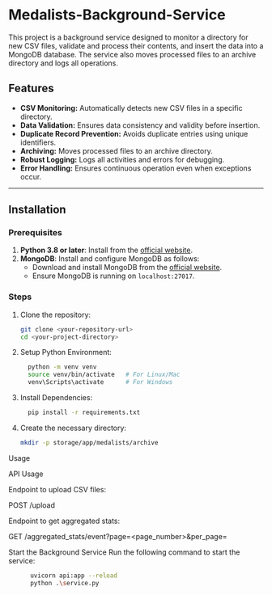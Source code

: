 # Medalists-Background-Service
This project is a background service designed to monitor a directory for new CSV files, validate and process their contents, and insert the data into a MongoDB database. The service also moves processed files to an archive directory and logs all operations.

## Features
- **CSV Monitoring:** Automatically detects new CSV files in a specific directory.
- **Data Validation:** Ensures data consistency and validity before insertion.
- **Duplicate Record Prevention:** Avoids duplicate entries using unique identifiers.
- **Archiving:** Moves processed files to an archive directory.
- **Robust Logging:** Logs all activities and errors for debugging.
- **Error Handling:** Ensures continuous operation even when exceptions occur.

---

## Installation

### Prerequisites
1. **Python 3.8 or later**: Install from the [official website](https://www.python.org/).
2. **MongoDB**: Install and configure MongoDB as follows:
   - Download and install MongoDB from the [official website](https://www.mongodb.com/try/download/community).
   - Ensure MongoDB is running on `localhost:27017`.

### Steps
1. Clone the repository:
   ```bash
   git clone <your-repository-url>
   cd <your-project-directory>
2. Setup Python Environment:
   ```bash
     python -m venv venv
     source venv/bin/activate   # For Linux/Mac
     venv\Scripts\activate      # For Windows
4. Install Dependencies:
   ```bash
     pip install -r requirements.txt
6. Create the necessary directory:
   ```bash
   mkdir -p storage/app/medalists/archive

Usage

API Usage

Endpoint to upload CSV files:

POST /upload

Endpoint to get aggregated stats:

GET /aggregated_stats/event?page=<page_number>&per_page=<number>

Start the Background Service
Run the following command to start the service:
```bash
      uvicorn api:app --reload
      python .\service.py






